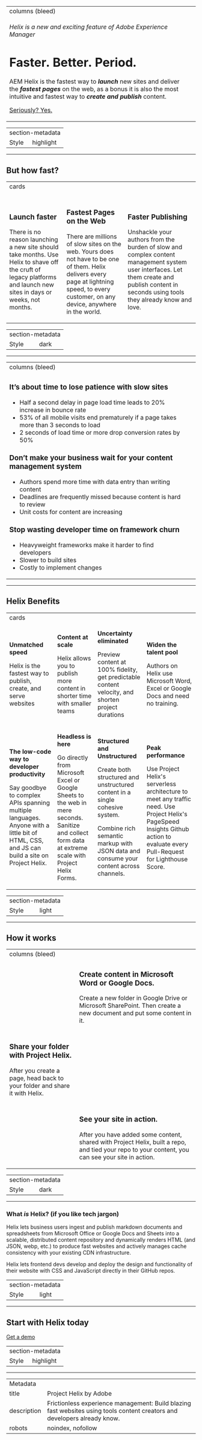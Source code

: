 <table>
  <tr>
    <td colspan="2">columns (bleed)</td>
  </tr>
  <tr>
    <td><p><em>Helix is a new and exciting feature of Adobe Experience Manager</em></p><h1>Faster. Better. Period.</h1><p>AEM Helix is the fastest way to <strong><em>launch</em></strong> new sites and deliver the <strong><em>fastest pages</em></strong> on the web, as a bonus it is also the most intuitive and fastest way to <strong><em>create and publish</em></strong> content.</p><p><a href="#but-how-fast">Seriously? Yes.</a></p></td>
    <td><img src="./media_11150c400cabf67c6baeb1d92d2adf99ab8941fb7.png?width=750&#x26;format=png&#x26;optimize=medium" alt=""></td>
  </tr>
</table>

<table>
  <tr>
    <td colspan="2">section-metadata</td>
  </tr>
  <tr>
    <td>Style</td>
    <td>highlight</td>
  </tr>
</table>

---

## But how fast?

<table>
  <tr>
    <td colspan="3">cards</td>
  </tr>
  <tr>
    <td><p><p><img src="./media_102865949ac0b99cb9d73fe618ef550baa6736c1c.png?width=750&#x26;format=png&#x26;optimize=medium" alt=""></p></p><h3>Launch faster</h3><p>There is no reason launching a new site should take months. Use Helix to shave off the cruft of legacy platforms and launch new sites in days or weeks, not months.</p></td>
    <td><p><p><img src="./media_19c6083921baecadc2b3e9bbfeef786934a3997ba.png?width=750&#x26;format=png&#x26;optimize=medium" alt=""></p></p><h3>Fastest Pages on the Web</h3><p>There are millions of slow sites on the web. Yours does not have to be one of them. Helix delivers every page at lightning speed, to every customer, on any device, anywhere in the world.</p></td>
    <td><p><p><img src="./media_17e5bea57c976d30ae9c77e8cb0b5863cc5882f81.png?width=750&#x26;format=png&#x26;optimize=medium" alt=""></p></p><h3>Faster Publishing</h3><p>Unshackle your authors from the burden of slow and complex content management system user interfaces. Let them create and publish content in seconds using tools they already know and love.</p></td>
  </tr>
</table>

<table>
  <tr>
    <td colspan="2">section-metadata</td>
  </tr>
  <tr>
    <td>Style</td>
    <td>dark</td>
  </tr>
</table>

---

<table>
  <tr>
    <td colspan="2">columns (bleed)</td>
  </tr>
  <tr>
    <td><h3>It’s about time to lose patience with slow sites</h3><ul> <li>Half a second delay in page load time leads to 20% increase in bounce rate</li> <li>53% of all mobile visits end prematurely if a page takes more than 3 seconds to load</li> <li>2 seconds of load time or more drop conversion rates by 50%</li> </ul><h3>Don’t make your business wait for your content management system</h3><ul> <li>Authors spend more time with data entry than writing content</li> <li>Deadlines are frequently missed because content is hard to review</li> <li>Unit costs for content are increasing</li> </ul><h3>Stop wasting developer time on framework churn</h3><ul> <li>Heavyweight frameworks make it harder to find developers</li> <li>Slower to build sites</li> <li>Costly to implement changes</li> </ul></td>
    <td><img src="./media_1748ef54e01ead0d3a8f5b24f7dc3ae3ab40de9e6.png?width=750&#x26;format=png&#x26;optimize=medium" alt=""></td>
  </tr>
</table>

---

## Helix Benefits

<table>
  <tr>
    <td colspan="4">cards</td>
  </tr>
  <tr>
    <td><p><strong>Unmatched speed</strong></p><p>Helix is the fastest way to publish, create, and serve websites</p></td>
    <td><p><strong>Content at scale</strong></p><p>Helix allows you to publish more content in shorter time with smaller teams</p></td>
    <td><p><strong>Uncertainty eliminated</strong></p><p>Preview content at 100% fidelity, get predictable content velocity, and shorten project durations</p></td>
    <td><p><strong>Widen the talent pool</strong></p><p>Authors on Helix use Microsoft Word, Excel or Google Docs and need no training.</p></td>
  </tr>
  <tr>
    <td><p><strong>The low-code way to developer productivity</strong></p><p>Say goodbye to complex APIs spanning multiple languages. Anyone with a little bit of HTML, CSS, and JS can build a site on Project Helix.</p></td>
    <td><p><strong>Headless is here</strong></p><p>Go directly from Microsoft Excel or Google Sheets to the web in mere seconds. Sanitize and collect form data at extreme scale with Project Helix Forms.</p></td>
    <td><p><strong>Structured and Unstructured</strong></p><p>Create both structured and unstructured content in a single cohesive system.</p><p>Combine rich semantic markup with JSON data and consume your content across channels.</p></td>
    <td><p><strong>Peak performance</strong></p><p>Use Project Helix's serverless architecture to meet any traffic need. Use Project Helix's PageSpeed Insights Github action to evaluate every Pull-Request for Lighthouse Score.</p></td>
  </tr>
</table>

<table>
  <tr>
    <td colspan="2">section-metadata</td>
  </tr>
  <tr>
    <td>Style</td>
    <td>light</td>
  </tr>
</table>

---

## How it works

<table>
  <tr>
    <td colspan="2">columns (bleed)</td>
  </tr>
  <tr>
    <td><img src="./media_1d880e70c58ce53f10feeddfa2ddb0df91c27f6ad.png?width=750&#x26;format=png&#x26;optimize=medium" alt=""></td>
    <td><h3>Create content in Microsoft Word or Google Docs.</h3><p>Create a new folder in Google Drive or Microsoft SharePoint. Then create a new document and put some content in it.</p></td>
  </tr>
  <tr>
    <td><h3>Share your folder with Project Helix.</h3><p>After you create a page, head back to your folder and share it with Helix.</p></td>
    <td><img src="./media_1b8ff9e1931834386254be2c49c4424210fb0988c.png?width=750&#x26;format=png&#x26;optimize=medium" alt=""></td>
  </tr>
  <tr>
    <td><img src="./media_1b5d4ed769249aadccd584894ceff3b1b0439747e.png?width=750&#x26;format=png&#x26;optimize=medium" alt=""></td>
    <td><h3>See your site in action.</h3><p>After you have added some content, shared with Project Helix, built a repo, and tied your repo to your content, you can see your site in action.</p></td>
  </tr>
</table>

<table>
  <tr>
    <td colspan="2">section-metadata</td>
  </tr>
  <tr>
    <td>Style</td>
    <td>dark</td>
  </tr>
</table>

---

### What _is_ Helix? (if you like tech jargon)

Helix lets business users ingest and publish markdown documents and spreadsheets from Microsoft Office or Google Docs and Sheets into a scalable, distributed content repository and dynamically renders HTML (and JSON, webp, etc.) to produce fast websites and actively manages cache consistency with your existing CDN infrastructure.

Helix lets frontend devs develop and deploy the design and functionality of their website with CSS and JavaScript directly in their GitHub repos.

<table>
  <tr>
    <td colspan="2">section-metadata</td>
  </tr>
  <tr>
    <td>Style</td>
    <td>light</td>
  </tr>
</table>

---

## Start with Helix today

[Get a demo](/business/demo)

<table>
  <tr>
    <td colspan="2">section-metadata</td>
  </tr>
  <tr>
    <td>Style</td>
    <td>highlight</td>
  </tr>
</table>

---

<table>
  <tr>
    <td colspan="2">Metadata</td>
  </tr>
  <tr>
    <td>title</td>
    <td>Project Helix by Adobe</td>
  </tr>
  <tr>
    <td>description</td>
    <td>Frictionless experience management: Build blazing fast websites using tools content creators and developers already know.</td>
  </tr>
  <tr>
    <td>robots</td>
    <td>noindex, nofollow</td>
  </tr>
</table>
